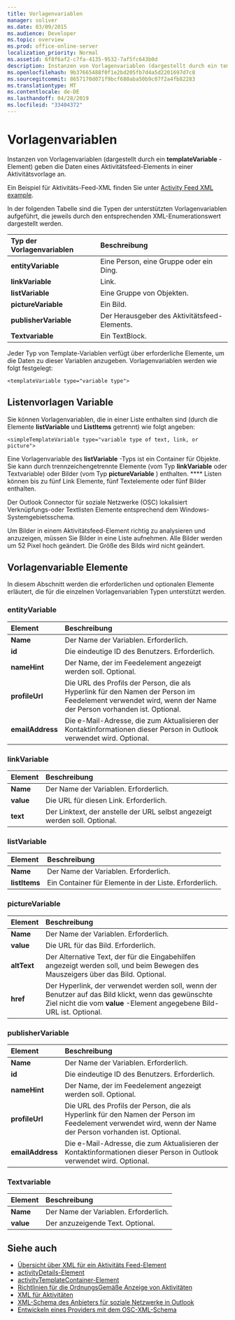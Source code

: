 ```yaml
---
title: Vorlagenvariablen
manager: soliver
ms.date: 03/09/2015
ms.audience: Developer
ms.topic: overview
ms.prod: office-online-server
localization_priority: Normal
ms.assetid: 6f8f6af2-c7fa-4135-9532-7af5fc643b0d
description: Instanzen von Vorlagenvariablen (dargestellt durch ein templateVariable-Element) geben die Daten eines Aktivitätsfeed-Elements in einer Aktivitätsvorlage an.
ms.openlocfilehash: 9b37665488f0f1e2bd205fb7d4a5d2201697d7c8
ms.sourcegitcommit: 8657170d071f9bcf680aba50b9c07f2a4fb82283
ms.translationtype: MT
ms.contentlocale: de-DE
ms.lasthandoff: 04/28/2019
ms.locfileid: "33404372"
---
```

# <a name="template-variables"></a>Vorlagenvariablen

Instanzen von Vorlagenvariablen (dargestellt durch ein **templateVariable** -Element) geben die Daten eines Aktivitätsfeed-Elements in einer Aktivitätsvorlage an. 
  
Ein Beispiel für Aktivitäts-Feed-XML finden Sie unter [Activity Feed XML example](activity-feed-xml-example.md).

In der folgenden Tabelle sind die Typen der unterstützten Vorlagenvariablen aufgeführt, die jeweils durch den entsprechenden XML-Enumerationswert dargestellt werden.
  
|**Typ der Vorlagenvariablen**|**Beschreibung**|
|:-----|:-----|
|**entityVariable** <br/> |Eine Person, eine Gruppe oder ein Ding.  <br/> |
|**linkVariable** <br/> |Link.  <br/> |
|**listVariable** <br/> |Eine Gruppe von Objekten.  <br/> |
|**pictureVariable** <br/> |Ein Bild.  <br/> |
|**publisherVariable** <br/> |Der Herausgeber des Aktivitätsfeed-Elements.  <br/> |
|**Textvariable** <br/> |Ein TextBlock.  <br/> |
   
Jeder Typ von Template-Variablen verfügt über erforderliche Elemente, um die Daten zu dieser Variablen anzugeben. Vorlagenvariablen werden wie folgt festgelegt:
  
`<templateVariable type="variable type">`
  
## <a name="list-template-variable"></a>Listenvorlagen Variable

Sie können Vorlagenvariablen, die in einer Liste enthalten sind (durch die Elemente **listVariable** und **ListItems** getrennt) wie folgt angeben: 
  
`<simpleTemplateVariable type="variable type of text, link, or picture">`
  
Eine Vorlagenvariable des **listVariable** -Typs ist ein Container für Objekte. Sie kann durch trennzeichengetrennte Elemente (vom Typ **linkVariable** oder Textvariable) oder Bilder (vom Typ **pictureVariable** ) enthalten. **** Listen können bis zu fünf Link Elemente, fünf Textelemente oder fünf Bilder enthalten. 
  
Der Outlook Connector für soziale Netzwerke (OSC) lokalisiert Verknüpfungs-oder Textlisten Elemente entsprechend dem Windows-Systemgebietsschema.
  
Um Bilder in einem Aktivitätsfeed-Element richtig zu analysieren und anzuzeigen, müssen Sie Bilder in eine Liste aufnehmen. Alle Bilder werden um 52 Pixel hoch geändert. Die Größe des Bilds wird nicht geändert.
  
## <a name="template-variable-elements"></a>Vorlagenvariable Elemente

In diesem Abschnitt werden die erforderlichen und optionalen Elemente erläutert, die für die einzelnen Vorlagenvariablen Typen unterstützt werden.
  
### <a name="entityvariable"></a>entityVariable

|**Element**|**Beschreibung**|
|:-----|:-----|
|**Name** <br/> |Der Name der Variablen. Erforderlich.  <br/> |
|**id** <br/> |Die eindeutige ID des Benutzers. Erforderlich.  <br/> |
|**nameHint** <br/> |Der Name, der im Feedelement angezeigt werden soll. Optional.  <br/> |
|**profileUrl** <br/> |Die URL des Profils der Person, die als Hyperlink für den Namen der Person im Feedelement verwendet wird, wenn der Name der Person vorhanden ist. Optional.  <br/> |
|**emailAddress** <br/> |Die e-Mail-Adresse, die zum Aktualisieren der Kontaktinformationen dieser Person in Outlook verwendet wird. Optional.  <br/> |
   
### <a name="linkvariable"></a>linkVariable

|**Element**|**Beschreibung**|
|:-----|:-----|
|**Name** <br/> |Der Name der Variablen. Erforderlich.  <br/> |
|**value** <br/> |Die URL für diesen Link. Erforderlich.  <br/> |
|**text** <br/> |Der Linktext, der anstelle der URL selbst angezeigt werden soll. Optional.  <br/> |
   
### <a name="listvariable"></a>listVariable

|**Element**|**Beschreibung**|
|:-----|:-----|
|**Name** <br/> |Der Name der Variablen. Erforderlich.  <br/> |
|**listItems** <br/> |Ein Container für Elemente in der Liste. Erforderlich.  <br/> |
   
### <a name="picturevariable"></a>pictureVariable

|**Element**|**Beschreibung**|
|:-----|:-----|
|**Name** <br/> |Der Name der Variablen. Erforderlich.  <br/> |
|**value** <br/> |Die URL für das Bild. Erforderlich.  <br/> |
|**altText** <br/> |Der Alternative Text, der für die Eingabehilfen angezeigt werden soll, und beim Bewegen des Mauszeigers über das Bild. Optional.  <br/> |
|**href** <br/> |Der Hyperlink, der verwendet werden soll, wenn der Benutzer auf das Bild klickt, wenn das gewünschte Ziel nicht die vom **value** -Element angegebene Bild-URL ist. Optional.  <br/> |
   
### <a name="publishervariable"></a>publisherVariable

|**Element**|**Beschreibung**|
|:-----|:-----|
|**Name** <br/> |Der Name der Variablen. Erforderlich.  <br/> |
|**id** <br/> |Die eindeutige ID des Benutzers. Erforderlich.  <br/> |
|**nameHint** <br/> |Der Name, der im Feedelement angezeigt werden soll. Optional.  <br/> |
|**profileUrl** <br/> |Die URL des Profils der Person, die als Hyperlink für den Namen der Person im Feedelement verwendet wird, wenn der Name der Person vorhanden ist. Optional.  <br/> |
|**emailAddress** <br/> |Die e-Mail-Adresse, die zum Aktualisieren der Kontaktinformationen dieser Person in Outlook verwendet wird. Optional.  <br/> |
   
### <a name="textvariable"></a>Textvariable

|**Element**|**Beschreibung**|
|:-----|:-----|
|**Name** <br/> |Der Name der Variablen. Erforderlich.  <br/> |
|**value** <br/> |Der anzuzeigende Text. Optional.  <br/> |
   
## <a name="see-also"></a>Siehe auch

- [Übersicht über XML für ein Aktivitäts Feed-Element](overview-of-xml-for-an-activity-feed-item.md)  
- [activityDetails-Element](activitydetails-element.md)  
- [activityTemplateContainer-Element](activitytemplatecontainer-element.md)  
- [Richtlinien für die OrdnungsGemäße Anzeige von Aktivitäten](guidelines-for-properly-displaying-activities.md)  
- [XML für Aktivitäten](xml-for-activities.md)  
- [XML-Schema des Anbieters für soziale Netzwerke in Outlook](outlook-social-connector-provider-xml-schema.md)
- [Entwickeln eines Providers mit dem OSC-XML-Schema](developing-a-provider-with-the-osc-xml-schema.md)

